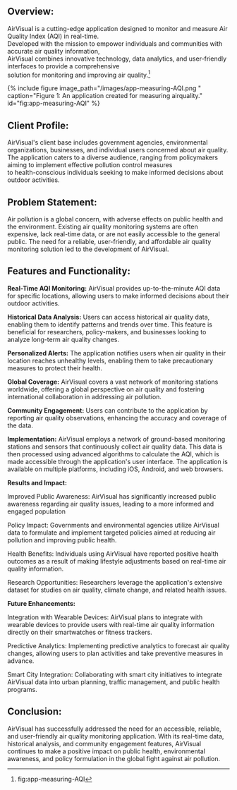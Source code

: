 ## Overview:
AirVisual is a cutting-edge application designed to monitor and measure Air Quality Index (AQI) in real-time.<br> 
Developed with the mission to empower individuals and communities with accurate air quality information,<br> 
AirVisual combines innovative technology, data analytics, and user-friendly interfaces to provide a comprehensive<br> 
solution for monitoring and improving air quality.[^1] <br>

{% include figure image_path="/images/app-measuring-AQI.png " caption="Figure 1: An application created for measuring airquality." id="fig:app-measuring-AQI" %}



## Client Profile:
AirVisual's client base includes government agencies, environmental organizations, businesses, and individual users concerned about air quality.<br> 
The application caters to a diverse audience, ranging from policymakers aiming to implement effective pollution control measures<br> 
to health-conscious individuals seeking to make informed decisions about outdoor activities.<br> 

## Problem Statement:
Air pollution is a global concern, with adverse effects on public health and the environment. Existing air quality monitoring systems are often expensive, lack real-time data,
or are not easily accessible to the general public. The need for a reliable, user-friendly, and affordable air quality monitoring solution led to the development of AirVisual. 

## Features and Functionality:

**Real-Time AQI Monitoring:** AirVisual provides up-to-the-minute AQI data for specific locations, allowing users to make informed decisions about their outdoor activities. 

**Historical Data Analysis:** Users can access historical air quality data, enabling them to identify patterns and trends over time. This feature is beneficial for researchers,
policy-makers, and businesses looking to analyze long-term air quality changes.

**Personalized Alerts:** The application notifies users when air quality in their location reaches unhealthy levels, enabling them to take precautionary measures to protect their health.

**Global Coverage:** AirVisual covers a vast network of monitoring stations worldwide, offering a global perspective on air quality and fostering international collaboration in addressing air pollution.

**Community Engagement:** Users can contribute to the application by reporting air quality observations, enhancing the accuracy and coverage of the data.

**Implementation:** AirVisual employs a network of ground-based monitoring stations and sensors that continuously collect air quality data.
This data is then processed using advanced algorithms to calculate the AQI, which is made accessible through the application's user interface.
 The application is available on multiple platforms, including iOS, Android, and web browsers.<br> 

**Results and Impact:**

Improved Public Awareness: AirVisual has significantly increased public awareness regarding air quality issues, leading to a more informed and engaged population

Policy Impact: Governments and environmental agencies utilize AirVisual data to formulate and implement targeted policies aimed at reducing air pollution and improving public health.

Health Benefits: Individuals using AirVisual have reported positive health outcomes as a result of making lifestyle adjustments based on real-time air quality information.

Research Opportunities: Researchers leverage the application's extensive dataset for studies on air quality, climate change, and related health issues.

**Future Enhancements:**

Integration with Wearable Devices: AirVisual plans to integrate with wearable devices to provide users with real-time air quality information directly on their smartwatches or fitness trackers.

Predictive Analytics: Implementing predictive analytics to forecast air quality changes, allowing users to plan activities and take preventive measures in advance.

Smart City Integration: Collaborating with smart city initiatives to integrate AirVisual data into urban planning, traffic management, and public health programs.

## Conclusion:
AirVisual has successfully addressed the need for an accessible, reliable, and user-friendly air quality monitoring application. With its real-time data, historical analysis, 
and community engagement features, AirVisual continues to make a positive impact on public health, environmental awareness, and policy formulation in the global fight against air pollution.

[^1]: fig:app-measuring-AQI